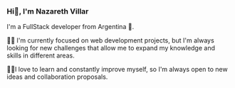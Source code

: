 ### Hi👋, I'm Nazareth Villar

I'm a FullStack developer from Argentina 🙌.

🔭✨ I'm currently focused on web development projects, but I'm always looking for new challenges that allow me to expand my knowledge and skills in different areas.

🤝👯I love to learn and constantly improve myself, so I'm always open to new ideas and collaboration proposals. 


